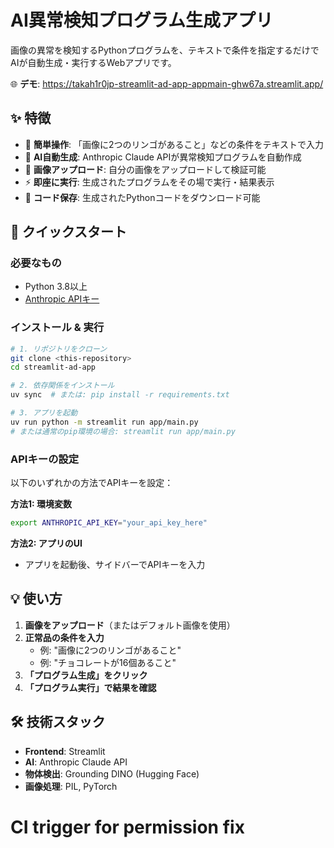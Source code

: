# AI異常検知プログラム生成アプリ

画像の異常を検知するPythonプログラムを、テキストで条件を指定するだけでAIが自動生成・実行するWebアプリです。

🌐 **デモ**: https://takah1r0jp-streamlit-ad-app-appmain-ghw67a.streamlit.app/

## ✨ 特徴

- 📝 **簡単操作**: 「画像に2つのリンゴがあること」などの条件をテキストで入力
- 🤖 **AI自動生成**: Anthropic Claude APIが異常検知プログラムを自動作成
- 📸 **画像アップロード**: 自分の画像をアップロードして検証可能
- ⚡ **即座に実行**: 生成されたプログラムをその場で実行・結果表示
- 💾 **コード保存**: 生成されたPythonコードをダウンロード可能

## 🚀 クイックスタート

### 必要なもの
- Python 3.8以上
- [Anthropic APIキー](https://www.anthropic.com/)

### インストール & 実行

```bash
# 1. リポジトリをクローン
git clone <this-repository>
cd streamlit-ad-app

# 2. 依存関係をインストール
uv sync  # または: pip install -r requirements.txt

# 3. アプリを起動
uv run python -m streamlit run app/main.py
# または通常のpip環境の場合: streamlit run app/main.py
```

### APIキーの設定

以下のいずれかの方法でAPIキーを設定：

**方法1: 環境変数**
```bash
export ANTHROPIC_API_KEY="your_api_key_here"
```

**方法2: アプリのUI**
- アプリを起動後、サイドバーでAPIキーを入力

## 💡 使い方

1. **画像をアップロード**（またはデフォルト画像を使用）
2. **正常品の条件を入力**
   - 例: "画像に2つのリンゴがあること"
   - 例: "チョコレートが16個あること"
3. **「プログラム生成」をクリック**
4. **「プログラム実行」で結果を確認**

## 🛠️ 技術スタック

- **Frontend**: Streamlit
- **AI**: Anthropic Claude API
- **物体検出**: Grounding DINO (Hugging Face)
- **画像処理**: PIL, PyTorch
# CI trigger for permission fix
